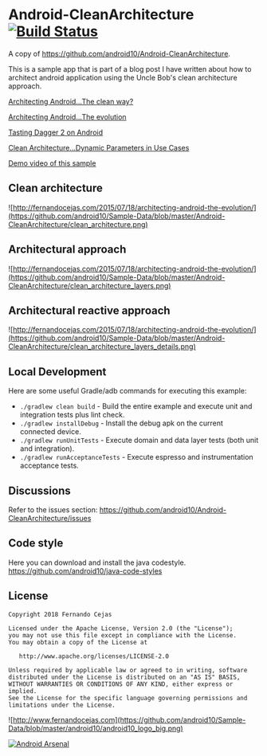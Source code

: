 Android-CleanArchitecture [![Build Status](https://travis-ci.org/android10/Android-CleanArchitecture.svg?branch=master)](https://travis-ci.org/android10/Android-CleanArchitecture)
=========================

A copy of https://github.com/android10/Android-CleanArchitecture.

This is a sample app that is part of a blog post I have written about how to architect android application using the Uncle Bob's clean architecture approach. 

[Architecting Android…The clean way?](http://fernandocejas.com/2014/09/03/architecting-android-the-clean-way/)

[Architecting Android…The evolution](http://fernandocejas.com/2015/07/18/architecting-android-the-evolution/)

[Tasting Dagger 2 on Android](http://fernandocejas.com/2015/04/11/tasting-dagger-2-on-android/)

[Clean Architecture…Dynamic Parameters in Use Cases](http://fernandocejas.com/2016/12/24/clean-architecture-dynamic-parameters-in-use-cases/)

[Demo video of this sample](http://youtu.be/XSjV4sG3ni0)

Clean architecture
-----------------
![http://fernandocejas.com/2015/07/18/architecting-android-the-evolution/](https://github.com/android10/Sample-Data/blob/master/Android-CleanArchitecture/clean_architecture.png)

Architectural approach
-----------------
![http://fernandocejas.com/2015/07/18/architecting-android-the-evolution/](https://github.com/android10/Sample-Data/blob/master/Android-CleanArchitecture/clean_architecture_layers.png)

Architectural reactive approach
-----------------
![http://fernandocejas.com/2015/07/18/architecting-android-the-evolution/](https://github.com/android10/Sample-Data/blob/master/Android-CleanArchitecture/clean_architecture_layers_details.png)

Local Development
-----------------

Here are some useful Gradle/adb commands for executing this example:

 * `./gradlew clean build` - Build the entire example and execute unit and integration tests plus lint check.
 * `./gradlew installDebug` - Install the debug apk on the current connected device.
 * `./gradlew runUnitTests` - Execute domain and data layer tests (both unit and integration).
 * `./gradlew runAcceptanceTests` - Execute espresso and instrumentation acceptance tests.
 
Discussions
-----------------

Refer to the issues section: https://github.com/android10/Android-CleanArchitecture/issues
 

Code style
-----------

Here you can download and install the java codestyle.
https://github.com/android10/java-code-styles


License
--------

    Copyright 2018 Fernando Cejas

    Licensed under the Apache License, Version 2.0 (the "License");
    you may not use this file except in compliance with the License.
    You may obtain a copy of the License at

       http://www.apache.org/licenses/LICENSE-2.0

    Unless required by applicable law or agreed to in writing, software
    distributed under the License is distributed on an "AS IS" BASIS,
    WITHOUT WARRANTIES OR CONDITIONS OF ANY KIND, either express or implied.
    See the License for the specific language governing permissions and
    limitations under the License.


![http://www.fernandocejas.com](https://github.com/android10/Sample-Data/blob/master/android10/android10_logo_big.png)

[![Android Arsenal](https://img.shields.io/badge/Android%20Arsenal-Android--CleanArchitecture-brightgreen.svg?style=flat)](https://android-arsenal.com/details/3/909)
